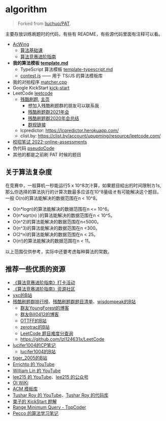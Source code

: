 # algorithm

> Forked from [liuchuo/PAT](https://github.com/liuchuo/PAT).

主要存放训练刷题时的代码，有些有 README，有些源代码里面有注释可以看。

- [AcWing](acwing)
    - [算法基础课](acwing/算法基础课)
    - [算法竞赛进阶指南](acwing/算法竞赛进阶指南)
- **我的算法模板 [template.md](template.md)**
    - TypeScript 算法模板 [template-typescript.md](template-typescript.md)
    - [contest.js](https://github.com/harttle/contest.js) —— 用于 TS/JS 的算法模板库
- 我的对拍程序 [matcher.cpp](matcher.cpp)
- Google KickStart [kick-start](kick-start)
- LeetCode [leetcode](leetcode)
    - [残酷刷题](leetcode/残酷刷题), [主页](http://cruelcoding.com/)
        - 想加入残酷刷题群的朋友可以联系我
        - [残酷刷题群2021年会](https://www.bilibili.com/video/BV1SL411V7Sd)
        - [残酷刷题群2020年会总结](https://zhuanlan.zhihu.com/p/341323903)
        - [群规链接](http://board.cruelcoding.com/rules.html)
    - lcpredictor: https://lcpredictor.herokuapp.com/
    - clist.by: https://clist.by/account/upupming/resource/leetcode.com/
- [校招笔试 2022-online-assessments](2022-online-assessments/README.md)
- 伪代码 [pseudoCode](pseudoCode)
- 其他的都是之前刷 PAT 时候的题目

## 关于算法复杂度

在竞赛中，一般算机一秒能运行5 x 10^8次汁算，如果题目給出的时间限制カ1s,那么你选择的算法执行的计算次数最多应该在10^8量级オ有可能解决这个题目。一般 O(n)的算法能解决的数据范围在n < 10^8。

- O(n*logn)的算法能解决的数据范围在n <= 10^6。
- O(n*sqrt(n) )的算法能解决的数据范围在n < 10^5。
- O(n^2)的算法能解决的数据范围在n<5000。
- O(n^3)的算法能解决的数据范围在n <300。
- O(2^n)的算法能解决的数据范围在n < 25。
- O(n!)的算法能解决的数据范围在n < 11。

以上范围仅供参考，实际中还要考虑每种算法的常数。

## 推荐一些优质的资源

- [《算法竞赛进阶指南》打卡活动](https://www.acwing.com/activity/content/introduction/6/)
- [《算法竞赛进阶指南》资源社区](https://github.com/lydrainbowcat/tedukuri)
- [yxc的B站](https://space.bilibili.com/7836741/)
- [残酷刷题群排行榜](https://wisdompeak.github.io/lc-score-board/)、[残酷刷题群题目清单](https://docs.google.com/spreadsheets/d/1kBGyRsSdbGDu7DzjQcC-UkZjZERdrP8-_QyVGXHSrB8/edit)、[wisdompeak的B站](https://space.bilibili.com/695330558/)
    - [群友YoungForest的博客](https://youngforest.github.io/)
    - [群友Bill0412的博客](https://kickstart.best/)
    - [OTTFF的B站](https://space.bilibili.com/97228279/)
    - [zerotrac的B站](https://space.bilibili.com/3203291/)
    - [LeetCode 题目难度分查询](https://zerotrac.github.io/leetcode_problem_rating/)
    - https://github.com/lzl124631x/LeetCode
- [lucifer1004的CP笔记](https://cp-wiki.vercel.app/)
    - [lucifer1004的B站](https://space.bilibili.com/2403384/)
- [tiger_2005的B站](https://space.bilibili.com/350620554/)
- [Errichto 的 YouTube](https://www.youtube.com/channel/UCBr_Fu6q9iHYQCh13jmpbrg)
- [William Lin 的 YouTube](https://www.youtube.com/channel/UCKuDLsO0Wwef53qdHPjbU2Q)
- [lee215 的 YouTube](https://www.youtube.com/channel/UCUBt1TDQTl1atYsscVoUzoQ)、[lee215 的公众号](https://mp.weixin.qq.com/s/5tcPvmaga1ia31lYqYbNYA)
- [OI WiKi](https://github.com/OI-wiki/OI-wiki)
- [ACM 模板库](https://github.com/F0RE1GNERS/template)
- [Tushar Roy 的 YouTube](https://www.youtube.com/user/tusharroy2525)、[Tushar Roy 的代码库](https://github.com/mission-peace/interview)
- [栗子的 KickStart 题解](https://github.com/lzy960601/Google_Coding_Competitions)
- [Range Minimum Query - TopCoder](https://www.topcoder.com/community/competitive-programming/tutorials/range-minimum-query-and-lowest-common-ancestor/)
- [Pecco 的算法学习笔记](https://www.zhihu.com/column/c_1182444932760125440)
